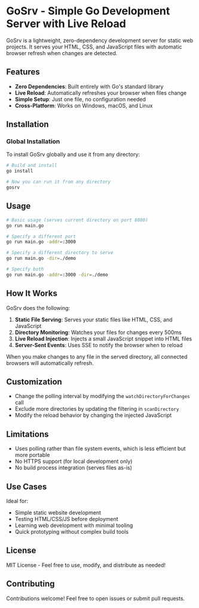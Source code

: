 # GoSrv - Simple Go Development Server with Live Reload

GoSrv is a lightweight, zero-dependency development server for static web projects. It serves your HTML, CSS, and JavaScript files with automatic browser refresh when changes are detected.

## Features

- **Zero Dependencies**: Built entirely with Go's standard library
- **Live Reload**: Automatically refreshes your browser when files change
- **Simple Setup**: Just one file, no configuration needed
- **Cross-Platform**: Works on Windows, macOS, and Linux

## Installation

### Global Installation
To install GoSrv globally and use it from any directory:

```bash
# Build and install
go install

# Now you can run it from any directory
gosrv
```

## Usage

```bash
# Basic usage (serves current directory on port 8080)
go run main.go

# Specify a different port
go run main.go -addr=:3000

# Specify a different directory to serve
go run main.go -dir=./demo

# Specify both
go run main.go -addr=:3000 -dir=./demo
```

## How It Works

GoSrv does the following:

1. **Static File Serving**: Serves your static files like HTML, CSS, and JavaScript
2. **Directory Monitoring**: Watches your files for changes every 500ms
3. **Live Reload Injection**: Injects a small JavaScript snippet into HTML files
4. **Server-Sent Events**: Uses SSE to notify the browser when to reload

When you make changes to any file in the served directory, all connected browsers will automatically refresh.

## Customization

- Change the polling interval by modifying the `watchDirectoryForChanges` call
- Exclude more directories by updating the filtering in `scanDirectory`
- Modify the reload behavior by changing the injected JavaScript

## Limitations

- Uses polling rather than file system events, which is less efficient but more portable
- No HTTPS support (for local development only)
- No build process integration (serves files as-is)

## Use Cases

Ideal for:
- Simple static website development
- Testing HTML/CSS/JS before deployment
- Learning web development with minimal tooling
- Quick prototyping without complex build tools

## License

MIT License - Feel free to use, modify, and distribute as needed!

## Contributing

Contributions welcome! Feel free to open issues or submit pull requests.